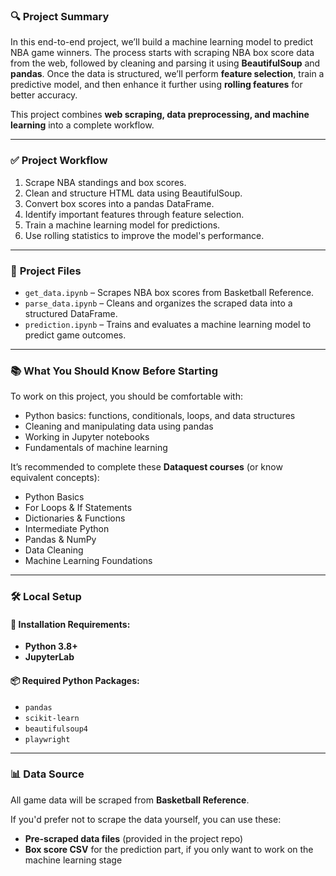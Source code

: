 ### 🔍 **Project Summary**

In this end-to-end project, we’ll build a machine learning model to predict NBA game winners. The process starts with scraping NBA box score data from the web, followed by cleaning and parsing it using **BeautifulSoup** and **pandas**. Once the data is structured, we’ll perform **feature selection**, train a predictive model, and then enhance it further using **rolling features** for better accuracy.

This project combines **web scraping, data preprocessing, and machine learning** into a complete workflow.

---

### ✅ **Project Workflow**

1. Scrape NBA standings and box scores.
2. Clean and structure HTML data using BeautifulSoup.
3. Convert box scores into a pandas DataFrame.
4. Identify important features through feature selection.
5. Train a machine learning model for predictions.
6. Use rolling statistics to improve the model's performance.

---

### 📁 **Project Files**

- `get_data.ipynb` – Scrapes NBA box scores from Basketball Reference.  
- `parse_data.ipynb` – Cleans and organizes the scraped data into a structured DataFrame.  
- `prediction.ipynb` – Trains and evaluates a machine learning model to predict game outcomes.

---

### 📚 **What You Should Know Before Starting**

To work on this project, you should be comfortable with:

- Python basics: functions, conditionals, loops, and data structures
- Cleaning and manipulating data using pandas
- Working in Jupyter notebooks
- Fundamentals of machine learning

It’s recommended to complete these **Dataquest courses** (or know equivalent concepts):

- Python Basics
- For Loops & If Statements
- Dictionaries & Functions
- Intermediate Python
- Pandas & NumPy
- Data Cleaning
- Machine Learning Foundations

---

### 🛠 **Local Setup**

#### 🔧 Installation Requirements:

- **Python 3.8+**
- **JupyterLab**

#### 📦 Required Python Packages:

- `pandas`
- `scikit-learn`
- `beautifulsoup4`
- `playwright`

---

### 📊 **Data Source**

All game data will be scraped from **Basketball Reference**.

If you'd prefer not to scrape the data yourself, you can use these:

- **Pre-scraped data files** (provided in the project repo)
- **Box score CSV** for the prediction part, if you only want to work on the machine learning stage
